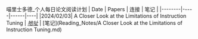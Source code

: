 喵里士多德_个人每日论文阅读计划
| Date | Papers | 连接 | 笔记 |
|--------|-----|------|----|
|2024/02/03| A Closer Look at the Limitations of Instruction Tuning | *[地址](https://arxiv.org/abs/2402.05119)* | [笔记](Reading_Notes/A Closer Look at the Limitations of Instruction Tuning.md)


